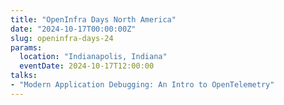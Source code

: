 ```yaml
---
title: "OpenInfra Days North America"
date: "2024-10-17T00:00:00Z"
slug: openinfra-days-24
params:
  location: "Indianapolis, Indiana"
  eventDate: 2024-10-17T12:00:00
talks:
- "Modern Application Debugging: An Intro to OpenTelemetry"
---
```

